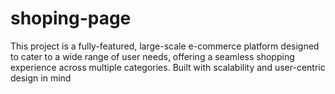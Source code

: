 # shoping-page
This project is a fully-featured, large-scale e-commerce platform designed to cater to a wide range of user needs, offering a seamless shopping experience across multiple categories. Built with scalability and user-centric design in mind
